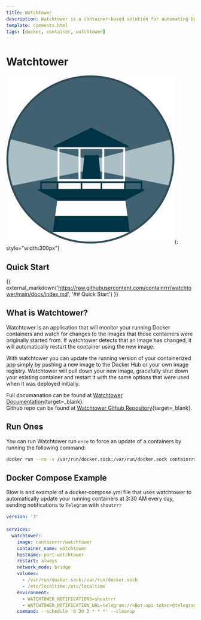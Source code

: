 ```yaml
---
title: Watchtower
description: Watchtower is a container-based solution for automating Docker container base image updates. Watchtower will monitor your running Docker containers and watch for changes to the images that those containers were originally started from.
template: comments.html
tags: [docker, container, watchtower]
---
```


# Watchtower

![Watchtower logo][watchtower-logo-img]{: style="width:300px"}

## Quick Start

{{ external_markdown('https://raw.githubusercontent.com/containrrr/watchtower/main/docs/index.md', '## Quick Start') }}

## What is Watchtower?

Watchtower is an application that will monitor your running Docker containers and watch for changes to the images that those containers were originally started from. If watchtower detects that an image has changed, it will automatically restart the container using the new image.

With watchtower you can update the running version of your containerized app simply by pushing a new image to the Docker Hub or your own image registry. Watchtower will pull down your new image, gracefully shut down your existing container and restart it with the same options that were used when it was deployed initially.

Full documanation can be found at [Watchtower Documentation][watchtower-docs-url]{target=\_blank}.  
Github repo can be found at [Watchtower Github Repository][watchtower-github-url]{target=\_blank}.

## Run Ones

You can run Watchtower run `once` to force an update of a containers by running the following command:

```bash
docker run --rm -v /var/run/docker.sock:/var/run/docker.sock containrrr/watchtower --run-once
```

## Docker Compose Example

Blow is and example of a docker-compose.yml file that uses watchtower to automatically update your running containers at 3:30 AM every day, sending notifications to `Telegram` with `shoutrrr`

```yaml
version: '3'

services:
  watchtower:
    image: containrrr/watchtower
    container_name: watchtower
    hostname: port-watchtower
    restart: always
    network_mode: bridge
    volumes:
      - /var/run/docker.sock:/var/run/docker.sock
      - /etc/localtime:/etc/localtime
    environment:
      - WATCHTOWER_NOTIFICATIONS=shoutrrr
      - WATCHTOWER_NOTIFICATION_URL=telegram://<Bot-api-token>@telegram/?channels=<channel-id>
    command: --schedule '0 30 3 * * *' --cleanup
```

<!-- appendices -->

[watchtower-logo-img]: /assets/images/ff061dba-a7a0-11ec-bba5-d7f313e92b3a.png 'Watchtower logo'
[watchtower-docs-url]: https://containrrr.dev/watchtower/ 'Watchtower Documentation'
[watchtower-github-url]: https://github.com/containrrr/watchtower 'Watchtower Github Repository'

<!-- end appendices -->
